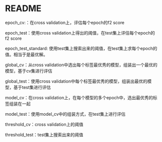 # README

epoch_cv:：在cross validation上，评估每个epoch的f2 score

epoch_test：使用cross validation上得出的阈值，在test集上评估每个epoch的f2 score

epoch_test_standard: 使用test集上搜索出来的阈值，在test集上求每个epoch的值。相当于是最优解。

global_cv：从cross validation中选出每个标签最优秀的模型，组装出一个最优的模型，基于cv集进行评估

global_test：使用cross validation中每个标签最优秀的模型，组装出最优的模型，基于test集进行评估

model_cv：在cross validation上，在每个模型的多个epoch中，选出最优秀的标签组装在一起

model_test：使用model_cv中的组装方式，在test集上进行评估

threshold_cv：cross validation上的阈值

threshold_test：test集上搜索出来的阈值

